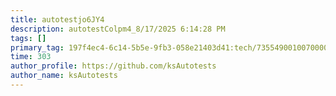 ```yaml
---
title: autotestjo6JY4
description: autotestColpm4_8/17/2025 6:14:28 PM
tags: []
primary_tag: 197f4ec4-6c14-5b5e-9fb3-058e21403d41:tech/73554900100700000996/67838200100800006287
time: 303
author_profile: https://github.com/ksAutotests
author_name: ksAutotests
---
```

